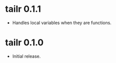 # tailr 0.1.1

* Handles local variables when they are functions.

# tailr 0.1.0

* Initial release.
